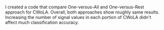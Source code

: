 I created a code that compare One-versus-All and One-versus-Rest approach for CWoLA. Overall, both approaches show roughly same results. Increasing the number of signal values in each portion of CWoLA didn't affect much classification accuracy. 
